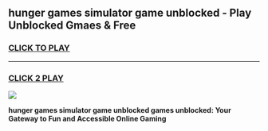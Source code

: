 
## hunger games simulator game unblocked - Play Unblocked Gmaes & Free
<h3>
<a href="https://news.freeplayer.one?title=hunger_games_simulator_game_unblocked&ref=23F">CLICK TO PLAY</a></h3>
<hr>

<h3>
<a href="https://news.freeplayer.one?title=hunger_games_simulator_game_unblocked&ref=23F">CLICK 2 PLAY</a>
  
</h3>

<a href="https://news.freeplayer.one?title=hunger_games_simulator_game_unblocked&ref=23F/"><img src="https://clearcache.store/games.png"></a>


**hunger games simulator game unblocked games unblocked: Your Gateway to Fun and Accessible Online Gaming**
